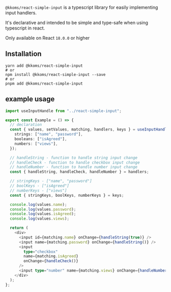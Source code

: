 `@kkoms/react-simple-input` is a typescript library for easily implementing input handlers.

It's declarative and intended to be simple and type-safe when using typescript in react.

Only available on React `18.0.0` or higher

## Installation

```shell
yarn add @kkoms/react-simple-input
# or
npm install @kkoms/react-simple-input --save
# or
pnpm add @kkoms/react-simple-input
```

## example usage

```ts
import useInputHandle from "../react-simple-input";

export const Example = () => {
  // declaration
  const { values, setValues, matching, handlers, keys } = useInputHandle({
    strings: ["name", "password"],
    booleans: ["isAgreed"],
    numbers: ["views"],
  });

  // handleString - function to handle string input change
  // handleCheck - function to handle checkbox input change
  // handleNumber - function to handle number input change
  const { handleString, handleCheck, handleNumber } = handlers;

  // stringKeys - ["name", "password"]
  // boolKeys - ["isAgreed"]
  // numberKeys - ["views"]
  const { stringKeys, boolKeys, numberKeys } = keys;

  console.log(values.name);
  console.log(values.password);
  console.log(values.isAgreed);
  console.log(values.views);

  return (
    <div>
      <input id={matching.name} onChange={handleString(true)} />
      <input name={matching.password} onChange={handleString()} />
      <input
        type="checkbox"
        name={matching.isAgreed}
        onChange={handleCheck()}
      />
      <input type="number" name={matching.views} onChange={handleNumber()} />
    </div>
  );
};



```
